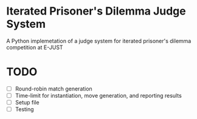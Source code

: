 # Iterated Prisoner's Dilemma Judge System

A Python implemetation of a judge system for iterated prisoner's dilemma competition at E-JUST

# TODO

* [ ] Round-robin match generation
* [ ] Time-limit for instantiation, move generation, and reporting results
* [ ] Setup file
* [ ] Testing
